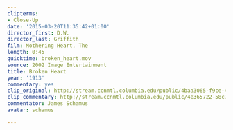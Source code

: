 ```yaml
---
clipterms:
- Close-Up
date: '2015-03-20T11:35:42+01:00'
director_first: D.W.
director_last: Griffith
film: Mothering Heart, The
length: 0:45
quicktime: broken_heart.mov
source: 2002 Image Entertainment
title: Broken Heart
year: '1913'
commentary: yes
clip_original: http://stream.ccnmtl.columbia.edu/public/4baa3065-f9ce-4575-9e62-667c004db504_480-075_mothering_FLG_et.mp4
clip_commentary: http://stream.ccnmtl.columbia.edu/public/4e365722-58c7-4bad-9aea-2bad2d61d259_480-075_mothering_commentary_FLG_et.mp4
commentator: James Schamus
avatar: schamus

---
```

